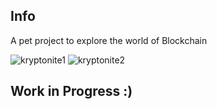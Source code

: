 ## Info
A pet project to explore the world of Blockchain

![kryptonite1](https://user-images.githubusercontent.com/8504235/44228568-82b28b80-a18d-11e8-897e-900b97186a2e.PNG)
![kryptonite2](https://user-images.githubusercontent.com/8504235/44228577-87773f80-a18d-11e8-90a2-374e3717cc53.PNG)

## Work in Progress :)
